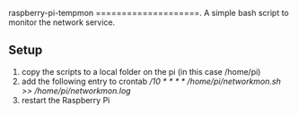 raspberry-pi-tempmon
====================.
A simple bash script to monitor the network service.

Setup
-----
1. copy the scripts to a local folder on the pi (in this case /home/pi)
2. add the following entry to crontab */10 * * * * /home/pi/networkmon.sh >> /home/pi/networkmon.log*
3. restart the Raspberry Pi

